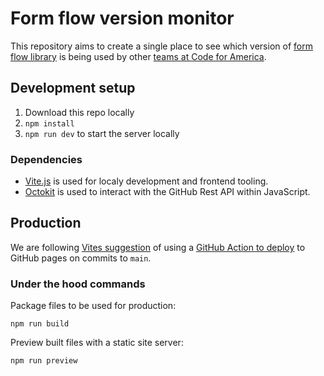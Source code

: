 # Form flow version monitor

This repository aims to create a single place to see which version of [form flow library] is being used by other [teams at Code for America].

[form flow library]: https://github.com/codeforamerica/form-flow
[teams at Code for America]: https://github.com/codeforamerica/

## Development setup

1. Download this repo locally
2. `npm install`
3. `npm run dev` to start the server locally

### Dependencies

* [Vite.js] is used for localy development and frontend tooling.
* [Octokit] is used to interact with the GitHub Rest API within JavaScript.

[Vite.js]: https://vitejs.dev/
[Octokit]: https://github.com/octokit/octokit.js

## Production

We are following [Vites suggestion] of using a [GitHub Action to deploy] to GitHub pages on commits to `main`.

[Vites suggestion]: https://vitejs.dev/guide/static-deploy.html#github-pages
[GitHub Action to deploy]: .github/workflows/deploy-to-pages.yml

### Under the hood commands

Package files to be used for production:

```
npm run build
```

Preview built files with a static site server:

```
npm run preview
```
